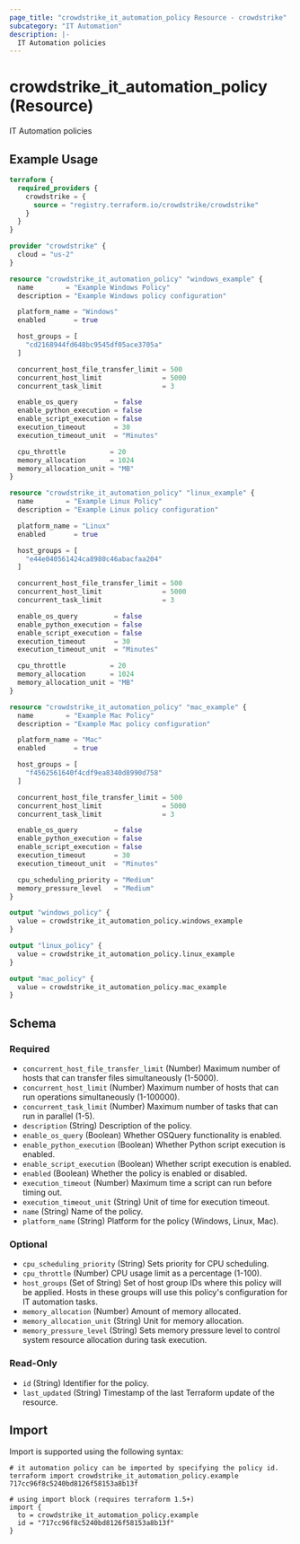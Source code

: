```yaml
---
page_title: "crowdstrike_it_automation_policy Resource - crowdstrike"
subcategory: "IT Automation"
description: |-
  IT Automation policies
---
```


# crowdstrike_it_automation_policy (Resource)

IT Automation policies


## Example Usage

```terraform
terraform {
  required_providers {
    crowdstrike = {
      source = "registry.terraform.io/crowdstrike/crowdstrike"
    }
  }
}

provider "crowdstrike" {
  cloud = "us-2"
}

resource "crowdstrike_it_automation_policy" "windows_example" {
  name        = "Example Windows Policy"
  description = "Example Windows policy configuration"

  platform_name = "Windows"
  enabled       = true

  host_groups = [
    "cd2168944fd648bc9545df05ace3705a"
  ]

  concurrent_host_file_transfer_limit = 500
  concurrent_host_limit               = 5000
  concurrent_task_limit               = 3

  enable_os_query         = false
  enable_python_execution = false
  enable_script_execution = false
  execution_timeout       = 30
  execution_timeout_unit  = "Minutes"

  cpu_throttle           = 20
  memory_allocation      = 1024
  memory_allocation_unit = "MB"
}

resource "crowdstrike_it_automation_policy" "linux_example" {
  name        = "Example Linux Policy"
  description = "Example Linux policy configuration"

  platform_name = "Linux"
  enabled       = true

  host_groups = [
    "e44e040561424ca8980c46abacfaa204"
  ]

  concurrent_host_file_transfer_limit = 500
  concurrent_host_limit               = 5000
  concurrent_task_limit               = 3

  enable_os_query         = false
  enable_python_execution = false
  enable_script_execution = false
  execution_timeout       = 30
  execution_timeout_unit  = "Minutes"

  cpu_throttle           = 20
  memory_allocation      = 1024
  memory_allocation_unit = "MB"
}

resource "crowdstrike_it_automation_policy" "mac_example" {
  name        = "Example Mac Policy"
  description = "Example Mac policy configuration"

  platform_name = "Mac"
  enabled       = true

  host_groups = [
    "f4562561640f4cdf9ea8340d8990d758"
  ]

  concurrent_host_file_transfer_limit = 500
  concurrent_host_limit               = 5000
  concurrent_task_limit               = 3

  enable_os_query         = false
  enable_python_execution = false
  enable_script_execution = false
  execution_timeout       = 30
  execution_timeout_unit  = "Minutes"

  cpu_scheduling_priority = "Medium"
  memory_pressure_level   = "Medium"
}

output "windows_policy" {
  value = crowdstrike_it_automation_policy.windows_example
}

output "linux_policy" {
  value = crowdstrike_it_automation_policy.linux_example
}

output "mac_policy" {
  value = crowdstrike_it_automation_policy.mac_example
}
```

<!-- schema generated by tfplugindocs -->
## Schema

### Required

- `concurrent_host_file_transfer_limit` (Number) Maximum number of hosts that can transfer files simultaneously (1-5000).
- `concurrent_host_limit` (Number) Maximum number of hosts that can run operations simultaneously (1-100000).
- `concurrent_task_limit` (Number) Maximum number of tasks that can run in parallel (1-5).
- `description` (String) Description of the policy.
- `enable_os_query` (Boolean) Whether OSQuery functionality is enabled.
- `enable_python_execution` (Boolean) Whether Python script execution is enabled.
- `enable_script_execution` (Boolean) Whether script execution is enabled.
- `enabled` (Boolean) Whether the policy is enabled or disabled.
- `execution_timeout` (Number) Maximum time a script can run before timing out.
- `execution_timeout_unit` (String) Unit of time for execution timeout.
- `name` (String) Name of the policy.
- `platform_name` (String) Platform for the policy (Windows, Linux, Mac).

### Optional

- `cpu_scheduling_priority` (String) Sets priority for CPU scheduling.
- `cpu_throttle` (Number) CPU usage limit as a percentage (1-100).
- `host_groups` (Set of String) Set of host group IDs where this policy will be applied. Hosts in these groups will use this policy's configuration for IT automation tasks.
- `memory_allocation` (Number) Amount of memory allocated.
- `memory_allocation_unit` (String) Unit for memory allocation.
- `memory_pressure_level` (String) Sets memory pressure level to control system resource allocation during task execution.

### Read-Only

- `id` (String) Identifier for the policy.
- `last_updated` (String) Timestamp of the last Terraform update of the resource.

## Import

Import is supported using the following syntax:

```shell
# it automation policy can be imported by specifying the policy id.
terraform import crowdstrike_it_automation_policy.example 717cc96f8c5240bd8126f58153a8b13f

# using import block (requires terraform 1.5+)
import {
  to = crowdstrike_it_automation_policy.example
  id = "717cc96f8c5240bd8126f58153a8b13f"
}
```
